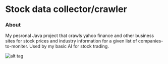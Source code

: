 # Stock data collector/crawler

### About
My pesronal Java project that crawls yahoo finance and other business sites for stock prices and industry information for a given list of companies-to-moniter. Used by my basic AI for stock trading.

![alt tag](http://i.imgur.com/a9xqDaq.jpg)
